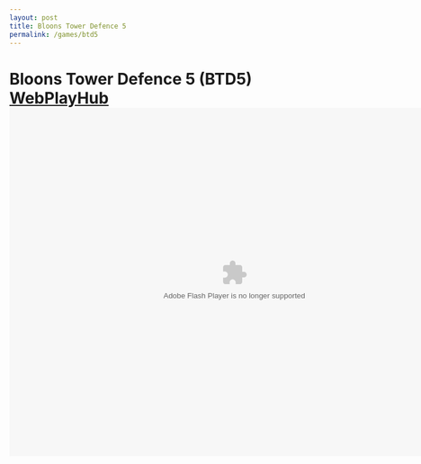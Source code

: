 ```yaml
---
layout: post
title: Bloons Tower Defence 5
permalink: /games/btd5
---
```

<h1> Bloons Tower Defence 5 (BTD5)
<a href="http://www01.webplayhub.com">WebPlayHub</a><br /><embed src="http://www01.webplayhub.com/wp-content/games/mochi/B/bloons-tower-defense-5.swf" wmode="direct" menu="false" quality="high" width="800" height="620" allowscriptaccess="always" type="application/x-shockwave-flash" pluginspage="http://www.macromedia.com/go/getflashplayer" />
